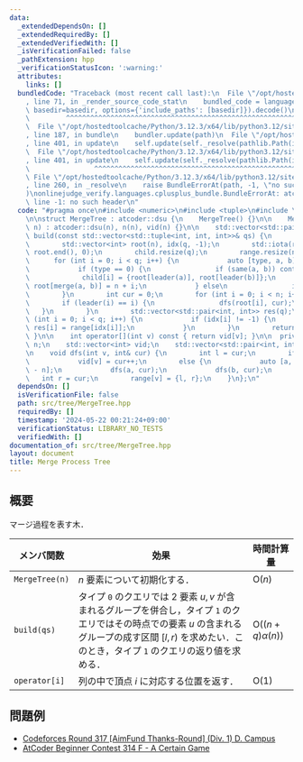 ```yaml
---
data:
  _extendedDependsOn: []
  _extendedRequiredBy: []
  _extendedVerifiedWith: []
  _isVerificationFailed: false
  _pathExtension: hpp
  _verificationStatusIcon: ':warning:'
  attributes:
    links: []
  bundledCode: "Traceback (most recent call last):\n  File \"/opt/hostedtoolcache/Python/3.12.3/x64/lib/python3.12/site-packages/onlinejudge_verify/documentation/build.py\"\
    , line 71, in _render_source_code_stat\n    bundled_code = language.bundle(stat.path,\
    \ basedir=basedir, options={'include_paths': [basedir]}).decode()\n          \
    \         ^^^^^^^^^^^^^^^^^^^^^^^^^^^^^^^^^^^^^^^^^^^^^^^^^^^^^^^^^^^^^^^^^^^^^^^^^^^^^^^^^\n\
    \  File \"/opt/hostedtoolcache/Python/3.12.3/x64/lib/python3.12/site-packages/onlinejudge_verify/languages/cplusplus.py\"\
    , line 187, in bundle\n    bundler.update(path)\n  File \"/opt/hostedtoolcache/Python/3.12.3/x64/lib/python3.12/site-packages/onlinejudge_verify/languages/cplusplus_bundle.py\"\
    , line 401, in update\n    self.update(self._resolve(pathlib.Path(included), included_from=path))\n\
    \  File \"/opt/hostedtoolcache/Python/3.12.3/x64/lib/python3.12/site-packages/onlinejudge_verify/languages/cplusplus_bundle.py\"\
    , line 401, in update\n    self.update(self._resolve(pathlib.Path(included), included_from=path))\n\
    \                ^^^^^^^^^^^^^^^^^^^^^^^^^^^^^^^^^^^^^^^^^^^^^^^^^^^^^^^^^\n \
    \ File \"/opt/hostedtoolcache/Python/3.12.3/x64/lib/python3.12/site-packages/onlinejudge_verify/languages/cplusplus_bundle.py\"\
    , line 260, in _resolve\n    raise BundleErrorAt(path, -1, \"no such header\"\
    )\nonlinejudge_verify.languages.cplusplus_bundle.BundleErrorAt: atcoder/dsu.hpp:\
    \ line -1: no such header\n"
  code: "#pragma once\n#include <numeric>\n#include <tuple>\n#include \"../atcoder/dsu\"\
    \n\nstruct MergeTree : atcoder::dsu {\n    MergeTree() {}\n\n    MergeTree(int\
    \ n) : atcoder::dsu(n), n(n), vid(n) {}\n\n    std::vector<std::pair<int, int>>\
    \ build(const std::vector<std::tuple<int, int, int>>& qs) {\n        int q = qs.size();\n\
    \        std::vector<int> root(n), idx(q, -1);\n        std::iota(root.begin(),\
    \ root.end(), 0);\n        child.resize(q);\n        range.resize(n + q);\n  \
    \      for (int i = 0; i < q; i++) {\n            auto [type, a, b] = qs[i];\n\
    \            if (type == 0) {\n                if (same(a, b)) continue;\n   \
    \             child[i] = {root[leader(a)], root[leader(b)]};\n               \
    \ root[merge(a, b)] = n + i;\n            } else\n                idx[i] = root[leader(a)];\n\
    \        }\n        int cur = 0;\n        for (int i = 0; i < n; i++) {\n    \
    \        if (leader(i) == i) {\n                dfs(root[i], cur);\n         \
    \   }\n        }\n        std::vector<std::pair<int, int>> res(q);\n        for\
    \ (int i = 0; i < q; i++) {\n            if (idx[i] != -1) {\n               \
    \ res[i] = range[idx[i]];\n            }\n        }\n        return res;\n   \
    \ }\n\n    int operator[](int v) const { return vid[v]; }\n\n  private:\n    int\
    \ n;\n    std::vector<int> vid;\n    std::vector<std::pair<int, int>> child, range;\n\
    \n    void dfs(int v, int& cur) {\n        int l = cur;\n        if (v < n)\n\
    \            vid[v] = cur++;\n        else {\n            auto [a, b] = child[v\
    \ - n];\n            dfs(a, cur);\n            dfs(b, cur);\n        }\n     \
    \   int r = cur;\n        range[v] = {l, r};\n    }\n};\n"
  dependsOn: []
  isVerificationFile: false
  path: src/tree/MergeTree.hpp
  requiredBy: []
  timestamp: '2024-05-22 00:21:24+09:00'
  verificationStatus: LIBRARY_NO_TESTS
  verifiedWith: []
documentation_of: src/tree/MergeTree.hpp
layout: document
title: Merge Process Tree
---
```


## 概要
マージ過程を表す木．

| メンバ関数     | 効果                                                                                                                                                                                                              | 時間計算量                     |
| -------------- | ----------------------------------------------------------------------------------------------------------------------------------------------------------------------------------------------------------------- | ------------------------------ |
| `MergeTree(n)` | $n$ 要素について初期化する．                                                                                                                                                                                      | $\mathrm{O}(n)$                |
| `build(qs)`    | タイプ `0` のクエリでは $2$ 要素 $u, v$ が含まれるグループを併合し，タイプ `1` のクエリではその時点での要素 $u$ の含まれるグループの成す区間 $[l, r)$ を求めたい．このとき，タイプ `1` のクエリの返り値を求める． | $\mathrm{O}((n + q)\alpha(n))$ |
| `operator[i]`  | 列の中で頂点 $i$ に対応する位置を返す．                                                                                                                                                                           | $\mathrm{O}(1)$                |



## 問題例
- [Codeforces Round 317 [AimFund Thanks-Round] (Div. 1) D. Campus](https://codeforces.com/contest/571/problem/D)
- [AtCoder Beginner Contest 314 F - A Certain Game](https://atcoder.jp/contests/abc314/tasks/abc314_f)